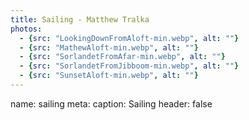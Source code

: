 ```yaml
---
title: Sailing - Matthew Tralka
photos:
  - {src: "LookingDownFromAloft-min.webp", alt: ""}
  - {src: "MathewAloft-min.webp", alt: ""}
  - {src: "SorlandetFromAfar-min.webp", alt: ""}
  - {src: "SorlandetFromJibboom-min.webp", alt: ""}
  - {src: "SunsetAloft-min.webp", alt: ""}
---
```


<PhotoGallery :photos="photos" m="t-22"></PhotoGallery>

<route lang="yaml">
name: sailing
meta:
  caption: Sailing
  header: false
</route>